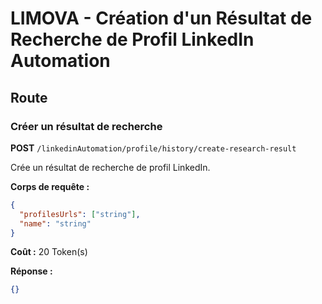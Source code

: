 # LIMOVA - Création d'un Résultat de Recherche de Profil LinkedIn Automation

## Route

### Créer un résultat de recherche
**POST** `/linkedinAutomation/profile/history/create-research-result`

Crée un résultat de recherche de profil LinkedIn.

**Corps de requête :**
```json
{
  "profilesUrls": ["string"],
  "name": "string"
}
```

**Coût :** 20 Token(s)

**Réponse :**
```json
{}
``` 